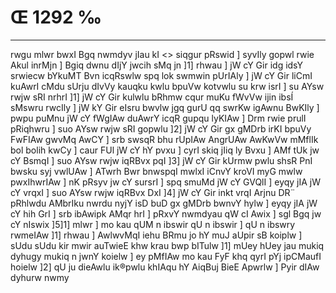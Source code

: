 # Œ 1292 ‰
---
rwgu mlwr bwxI Bgq nwmdyv jIau kI
<> siqgur pRswid ]
syvIly gopwl rwie Akul inrMjn ] Bgiq dwnu dIjY jwcih sMq jn ]1]
rhwau ] jW cY Gir idg idsY srwiecw bYkuMT Bvn icqRswlw spq lok
swmwin pUrIAly ] jW cY Gir liCmI kuAwrI cMdu sUrju dIvVy kauqku kwlu
bpuVw kotvwlu su krw isrI ] su AYsw rwjw sRI nrhrI ]1] jW cY Gir
kulwlu bRhmw cqur muKu fWvVw ijin ibsÍ sMswru rwcIly ] jW kY Gir eIsru
bwvlw jgq gurU qq swrKw igAwnu BwKIly ] pwpu puMnu jW cY fWgIAw duAwrY
icqR gupqu lyKIAw ] Drm rwie prulI pRiqhwru ] suo AYsw rwjw sRI gopwlu
]2] jW cY Gir gx gMDrb irKI bpuVy FwFIAw gwvMq AwCY ] srb swsqR
bhu rUpIAw AngrUAw AwKwVw mMflIk bol bolih kwCy ] caur FUl jW cY hY
pvxu ] cyrI skiq jIiq ly Bvxu ] AMf tUk jw cY BsmqI ] suo AYsw rwjw
iqRBvx pqI ]3] jW cY Gir kUrmw pwlu shsR PnI bwsku syj vwlUAw ]
ATwrh Bwr bnwspqI mwlxI iCnvY kroVI myG mwlw pwxIhwrIAw ] nK
pRsyv jw cY sursrI ] spq smuMd jW cY GVQlI ] eyqy jIA jW cY vrqxI ]
suo AYsw rwjw iqRBvx DxI ]4] jW cY Gir inkt vrqI Arjnu DR¨ pRhlwdu
AMbrIku nwrdu nyjY isD buD gx gMDrb bwnvY hylw ] eyqy jIA jW cY hih
GrI ] srb ibAwipk AMqr hrI ] pRxvY nwmdyau qW cI Awix ] sgl Bgq
jw cY nIswix ]5]1] mlwr ] mo kau qUM n ibswir qU n ibswir ] qU n
ibswry rwmeIAw ]1] rhwau ] AwlwvMqI iehu BRmu jo hY muJ aUpir sB
koiplw ] sUdu sUdu kir mwir auTwieE khw krau bwp bITulw ]1] mUey hUey
jau mukiq dyhugy mukiq n jwnY koielw ] ey pMfIAw mo kau FyF khq qyrI pYj
ipCMaufI hoielw ]2] qU ju dieAwlu ik®pwlu khIAqu hY AiqBuj BieE
Apwrlw ] Pyir dIAw dyhurw nwmy
####
